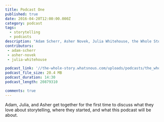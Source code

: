 ```yaml
---
title: Podcast One
published: true
date: 2016-04-20T12:00:00.000Z
category: podcast
tags:
  - storytelling
  - podcasts
description: "Adam Scherr, Asher Novek, Julia Whitehouse, the Whole Story, storytelling podcast"
contributors:
 - adam-scherr
 - asher-novek
 - julia-whitehouse

podcast_link: '//the-whole-story.whatsnous.com/uploads/podcasts/the_whole_story_episode_0_part_1_2016.mp3'
podcast_file_size: 20.4 MB
podcast_duration: 14:30
podcast_length: 20879310

comments: true
---
```

Adam, Julia, and Asher get together for the first time to discuss what they love about storytelling, where they started, and what this podcast will be about.
